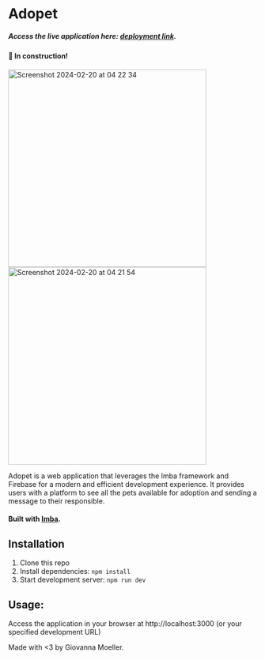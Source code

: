 # Adopet

##### Access the live application here: [deployment link](https://adopet-giovannamoeller.vercel.app).

#### 🚧 In construction!

<img width="400" alt="Screenshot 2024-02-20 at 04 22 34" src="https://github.com/giovannamoeller/adopt-pet/assets/47362960/19833afc-9280-43d6-b81f-2149289435a6">

<img width="400" alt="Screenshot 2024-02-20 at 04 21 54" src="https://github.com/giovannamoeller/adopt-pet/assets/47362960/70c15393-f748-4a17-9aa9-e801de341fe5">


Adopet is a web application that leverages the Imba framework and Firebase for a modern and efficient development experience. It provides users with a platform to see all the pets available for adoption and sending a message to their responsible. 

#### Built with [Imba](https://imba.io).

## Installation

1. Clone this repo
2. Install dependencies: `npm install`
3. Start development server: `npm run dev`

## Usage:
Access the application in your browser at http://localhost:3000 (or your specified development URL)

Made with <3 by Giovanna Moeller.
